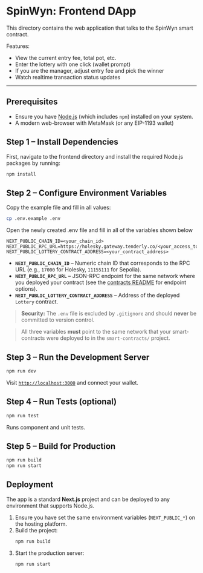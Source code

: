 # SpinWyn: Frontend DApp

This directory contains the web application that talks to the SpinWyn smart contract.

Features:

- View the current entry fee, total pot, etc.
- Enter the lottery with one click (wallet prompt)
- If you are the manager, adjust entry fee and pick the winner
- Watch realtime transaction status updates

---

## Prerequisites

- Ensure you have [Node.js](https://nodejs.org/) (which includes `npm`) installed on your system.
- A modern web-browser with MetaMask (or any EIP-1193 wallet)

## Step 1 – Install Dependencies

First, navigate to the frontend directory and install the required Node.js packages by running:

```bash
npm install
```

## Step 2 – Configure Environment Variables

Copy the example file and fill in all values:

```bash
cp .env.example .env
```

Open the newly created .env file and fill in all of the variables shown below

```
NEXT_PUBLIC_CHAIN_ID=<your_chain_id>
NEXT_PUBLIC_RPC_URL=https://holesky.gateway.tenderly.co/<your_access_token>
NEXT_PUBLIC_LOTTERY_CONTRACT_ADDRESS=<your_contract_address>
```

- **`NEXT_PUBLIC_CHAIN_ID`** – Numeric chain ID that corresponds to the RPC URL (e.g., `17000` for Holesky, `11155111` for Sepolia).
- **`NEXT_PUBLIC_RPC_URL`** – JSON-RPC endpoint for the same network where you deployed your contract (see the [contracts README](../contracts/README.md#step-2-configure-environment-variables) for endpoint options).
- **`NEXT_PUBLIC_LOTTERY_CONTRACT_ADDRESS`** – Address of the deployed `Lottery` contract.

> **Security:** The `.env` file is excluded by `.gitignore` and should **never** be committed to version control.

> All three variables **must** point to the same network that your smart-contracts were deployed to in the `smart-contracts/` project.

## Step 3 – Run the Development Server

```bash
npm run dev
```

Visit [`http://localhost:3000`](http://localhost:3000) and connect your wallet.

## Step 4 – Run Tests (optional)

```bash
npm run test
```

Runs component and unit tests.

## Step 5 – Build for Production

```bash
npm run build
npm run start
```

## Deployment

The app is a standard **Next.js** project and can be deployed to any environment that supports Node.js.

1. Ensure you have set the same environment variables (`NEXT_PUBLIC_*`) on the hosting platform.
2. Build the project:
   ```bash
   npm run build
   ```
3. Start the production server:
   ```bash
   npm run start
   ```
